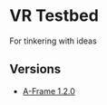 # VR Testbed
For tinkering with ideas

## Versions
- [A-Frame 1.2.0](https://aframe.io/docs/1.2.0/introduction/)
